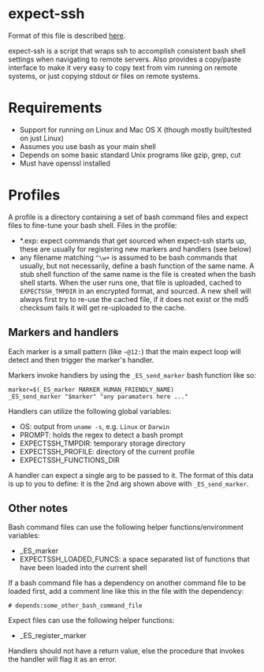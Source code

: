 expect-ssh
==========

Format of this file is described [here](https://help.github.com/articles/github-flavored-markdown/).

expect-ssh is a script that wraps ssh to accomplish consistent bash shell
settings when navigating to remote servers. Also provides a copy/paste
interface to make it very easy to copy text from vim running on remote systems,
or just copying stdout or files on remote systems.

# Requirements

* Support for running on Linux and Mac OS X (though mostly built/tested on just Linux)
* Assumes you use bash as your main shell
* Depends on some basic standard Unix programs like gzip, grep, cut
* Must have openssl installed

# Profiles

A profile is a directory containing a set of bash command files and expect
files to fine-tune your bash shell. Files in the profile:

* *.exp: expect commands that get sourced when expect-ssh starts up, these are usually for registering new markers and handlers (see below)
* any filename matching `^\w+` is assumed to be bash commands that usually, but not necessarily, define a bash function of the same name. A stub shell function of the same name is the file is created when the bash shell starts. When the user runs one, that file is uploaded, cached to `EXPECTSSH_TMPDIR` in an encrypted format, and sourced.  A new shell will always first try to re-use the cached file, if it does not exist or the md5 checksum fails it will get re-uploaded to the cache.

## Markers and handlers

Each marker is a small pattern (like `~@12:`) that the main expect loop will
detect and then trigger the marker's handler.

Markers invoke handlers by using the `_ES_send_marker` bash function like so:

    marker=$(_ES_marker MARKER_HUMAN_FRIENDLY_NAME)
    _ES_send_marker "$marker" "any paramaters here ..."

Handlers can utilize the following global variables:
* OS: output from `uname -s`, e.g. `Linux` or `Darwin`
* PROMPT: holds the regex to detect a bash prompt
* EXPECTSSH_TMPDIR: temporary storage directory
* EXPECTSSH_PROFILE: directory of the current profile
* EXPECTSSH_FUNCTIONS_DIR

A handler can expect a single arg to be passed to it.  The format of this data
is up to you to define: it is the 2nd arg shown above with `_ES_send_marker`.

## Other notes

Bash command files can use the following helper functions/environment variables:
* _ES_marker
* EXPECTSSH_LOADED_FUNCS: a space separated list of functions that have been loaded into the current shell

If a bash command file has a dependency on another command file to be loaded
first, add a comment line like this in the file with the dependency:

    # depends:some_other_bash_command_file

Expect files can use the following helper functions:
* _ES_register_marker

Handlers should not have a return value, else the procedure that invokes the
handler will flag it as an error.
